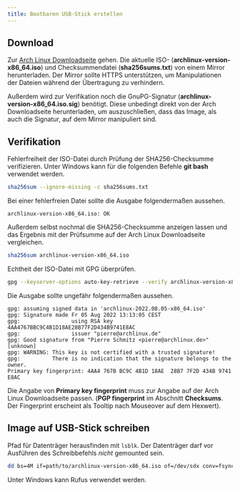 ```yaml
---
title: Bootbaren USB-Stick erstellen
---
```


## Download

Zur [Arch Linux Downloadseite](https://archlinux.org/download) gehen. Die aktuelle ISO- (**archlinux-version-x86_64.iso**) und Checksummendatei (**sha256sums.txt**) von einem Mirror herunterladen. Der Mirror sollte HTTPS unterstützen, um Manipulationen der Dateien während der Übertragung zu verhindern.

Außerdem wird zur Verifikation noch die GnuPG-Signatur (**archlinux-version-x86_64.iso.sig**) benötigt. Diese unbedingt direkt von der Arch Downloadseite herunterladen, um auszuschließen, dass das Image, als auch die Signatur, auf dem Mirror manipuliert sind.

## Verifikation

Fehlerfreiheit der ISO-Datei durch Prüfung der SHA256-Checksumme verifizieren. Unter Windows kann für die folgenden Befehle **git bash** verwendet werden.

```bash
sha256sum --ignore-missing -c sha256sums.txt
```

Bei einer fehlerfreien Datei sollte die Ausgabe folgendermaßen aussehen.

```text
archlinux-version-x86_64.iso: OK
```

Außerdem selbst nochmal die SHA256-Checksumme anzeigen lassen und das Ergebnis mit der Prüfsumme auf der Arch Linux Downloadseite vergleichen.

```bash
sha256sum archlinux-version-x86_64.iso
```

Echtheit der ISO-Datei mit GPG überprüfen.

```bash
gpg --keyserver-options auto-key-retrieve --verify archlinux-version-x86_64.iso.sig
```

Die Ausgabe sollte ungefähr folgendermaßen aussehen.

```text
gpg: assuming signed data in 'archlinux-2022.08.05-x86_64.iso'
gpg: Signature made Fr 05 Aug 2022 13:13:05 CEST
gpg:                using RSA key 4AA4767BBC9C4B1D18AE28B77F2D434B9741E8AC
gpg:                issuer "pierre@archlinux.de"
gpg: Good signature from "Pierre Schmitz <pierre@archlinux.de>" [unknown]
gpg: WARNING: This key is not certified with a trusted signature!
gpg:          There is no indication that the signature belongs to the owner.
Primary key fingerprint: 4AA4 767B BC9C 4B1D 18AE  28B7 7F2D 434B 9741 E8AC
```

Die Angabe von **Primary key fingerprint** muss zur Angabe auf der Arch Linux Downloadseite passen. (**PGP fingerprint** im Abschnitt **Checksums**. Der Fingerprint erscheint als Tooltip nach Mouseover auf dem Hexwert).

## Image auf USB-Stick schreiben

Pfad für Datenträger herausfinden mit `lsblk`. Der Datenträger darf vor Ausführen des Schreibbefehls *nicht* gemounted sein.

```bash
dd bs=4M if=path/to/archlinux-version-x86_64.iso of=/dev/sdx conv=fsync oflag=direct status=progress
```

Unter Windows kann Rufus verwendet werden.
